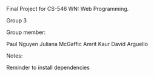 Final Project for CS-546 WN: Web Programming.

Group 3

Group member:

Paul Nguyen
Juliana McGaffic
Amrit Kaur
David Arguello

Notes:

Reminder to install dependencies
